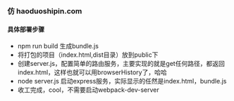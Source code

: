 ### 仿 haoduoshipin.com

#### 具体部署步骤

- npm run build 生成bundle.js
- 将打包的项目（index.html,dist目录）放到public下
- 创建server.js，配置简单的路由服务，主要实现的就是get任何路径，都返回index.html，这样也就可以用browserHistory了，哈哈
- node server.js 启动express服务，实际显示的任然是index.html，bundle.js
- 收工完成，cool，不需要启动webpack-dev-server
